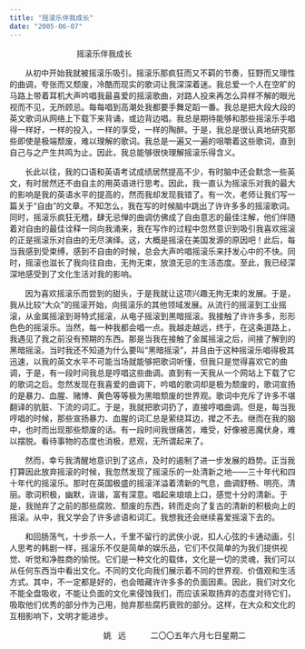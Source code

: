 ```yaml
---
title: "摇滚乐伴我成长"
date: "2005-06-07"
---
```


                              摇滚乐伴我成长

       从初中开始我就被摇滚乐吸引。摇滚乐那疯狂而又不羁的节奏，狂野而又理性的曲调，夸张而又颓废，冷酷而现实的歌词让我深深着迷。我总爱一个人在空旷的马路上带着耳机大声吟唱我最喜爱的摇滚歌曲，对路人投来再怎么异样不解的眼光视而不见，无所顾忌。每每唱到高潮处我都要手舞足蹈一番。我总是把大段大段的英文歌词从网络上下载下来背诵，或边背边唱。我总是期待能够和那些摇滚乐手唱得一样好，一样的投入，一样的享受，一样的陶醉。于是，我总是很认真地研究那些即使是极端颓废，难以理解的歌词。我总是一遍又一遍的咀嚼着这些歌词，直到自己与之产生共鸣为止。因此，我总能够很快理解摇滚乐得含义。

       长此以往，我的口语和英语考试成绩居然提高不少，有时脑中还会默念一些英文，有时居然还不由自主的用英语进行思考。因此，我一直认为摇滚乐对我的最大的影响是我的英语水平的提高的，然而我却发现我错了。有一次，老师让我们写一篇关于“自由”的文章。不知怎么，我在写的时候脑中跳出了许许多多的摇滚歌词。同时，摇滚乐疯狂无稽，肆无忌惮的曲调仿佛成了自由意志的最佳注解，他们伴随着对自由的最佳诠释一同向我涌来，我在写作的过程中忽然意识到吸引我喜欢摇滚的正是摇滚乐对自由的无尽演绎。这，大概是摇滚在美国发源的原因吧！此后，每当我感到受束缚，感到不自由的时候，总会大声吟唱摇滚乐来抒发心中的不快。同时，摇滚也滋长了我向往自由，无拘无束，放浪无忌的生活态度。至此，我已经深深地感受到了文化生活对我的影响。

       因为喜欢摇滚乐而尝到的甜头，于是我就让这项兴趣无拘无束的发展。于是，我从比较“大众”的摇滚开始，向摇滚乐的其他领域发展。从流行的摇滚到工业摇滚，从金属摇滚到哥特式摇滚，从电子摇滚到黑暗摇滚。我接触了许许多多，形形色色的摇滚乐。当然，每一种我都会唱一点。我越走越远，终于，在这条道路上，我遇见了我之前没有预期的东西。那是当我在接触了金属摇滚之后，间接了解到的黑暗摇滚。当时我还不知道为什么要叫“黑暗摇滚”，并且由于这种摇滚乐唱得极其迅速，以我的英文水平不可能当场就能够把歌词听懂，但我只是觉得喜欢它的曲调，于是，有一段时间我总是哼唱这些曲调。直到有一天我从一个网站上下载了它的歌词之后。忽然发现在我喜爱的曲调下，吟唱的歌词却是极为颓废的，歌词宣扬的是暴力、血腥、赌博、黄色等等极为黑暗颓废的世界观。歌词中充斥了许多不堪翻译的肮脏、下流的词汇。于是，我就把歌词扔了，直接哼唱曲调。但是，每当我哼唱的时候，那些宣扬暴力、血腥的词汇总是萦绕耳边，撵之不去。继而在我的脑中，也时而出现那些颓废的话。有一段时间我很痛苦，难受，好像被恶魔伏身，难以摆脱。看待事物的态度也消极，悲观，无所谓起来了。

       然而，幸亏我清醒地意识到了这点，及时的遏制了进一步发展的趋势。正当我打算因此放弃摇滚的时候，我忽然发现了摇滚乐的一处清新之地——三十年代和四十年代的摇滚乐。那时在英国极盛的摇滚洋溢着清新的气息，曲调舒畅、明亮，清丽。歌词积极，幽默，诙谐，富有深意。唱起来琅琅上口，感觉十分的清新。于是，我抛弃了之前的那些腐败、颓废的东西，转而走向了复古的清新的积极向上的摇滚。从中，我又学会了许多谚语和词汇。我想我还会继续喜爱摇滚下去的。

       和回肠荡气，十步杀一人，千里不留行的武侠小说，扣人心弦的卡通动画，引人思考的韩剧一样，摇滚乐不仅是简单的娱乐品，它们不仅简单的为我们提供视觉、听觉和净胜商的愉悦。它们是一种文化的载体，文化是一切的灵魂，我们可以从任何东西当中看出文化。不同的文化向我们展示着不同的世界观、价值观和生活方式。其中，不一定都是好的，也会暗藏许许多多的负面因素。因此，我们对文化不能全盘吸收，不能让负面的文化来侵蚀我们，而应该采取扬弃的态度对待它们，吸取他们优秀的部分作为己用，抛弃那些腐朽衰败的部分。这样，在大众和文化的互相影响下，文明才能进步。

                                          姚   远           二〇〇五年六月七日星期二
